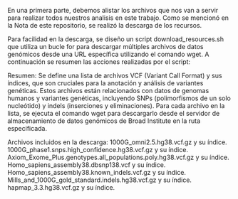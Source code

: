 En una primera parte, debemos alistar los archivos que nos van a servir para realizar todos nuestros analisis en este trabajo. Como se mencionó en la Nota de este repositorio, se realizó la descarga de los recursos.

Para facilidad en la descarga, se diseño un script download_resources.sh que utiliza un bucle for para descargar múltiples archivos de datos genómicos desde una URL específica utilizando el comando wget. A continuación se resumen las acciones realizadas por el script:

Resumen:
Se define una lista de archivos VCF (Variant Call Format) y sus índices, que son cruciales para la anotación y análisis de variantes genéticas. Estos archivos están relacionados con datos de genomas humanos y variantes genéticas, incluyendo SNPs (polimorfismos de un solo nucleótido) y indels (inserciones y eliminaciones).
Para cada archivo en la lista, se ejecuta el comando wget para descargarlo desde el servidor de almacenamiento de datos genómicos de Broad Institute en la ruta especificada.

Archivos incluidos en la descarga:
1000G_omni2.5.hg38.vcf.gz y su índice.
1000G_phase1.snps.high_confidence.hg38.vcf.gz y su índice.
Axiom_Exome_Plus.genotypes.all_populations.poly.hg38.vcf.gz y su índice.
Homo_sapiens_assembly38.dbsnp138.vcf y su índice.
Homo_sapiens_assembly38.known_indels.vcf.gz y su índice.
Mills_and_1000G_gold_standard.indels.hg38.vcf.gz y su índice.
hapmap_3.3.hg38.vcf.gz y su índice.

